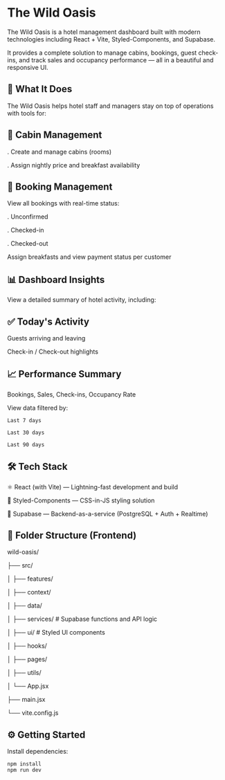 # The Wild Oasis

The Wild Oasis is a hotel management dashboard built with modern technologies including React + Vite, Styled-Components, and Supabase.

It provides a complete solution to manage cabins, bookings, guest check-ins, and track sales and occupancy performance — all in a beautiful and responsive UI.

## 🚀 What It Does
The Wild Oasis helps hotel staff and managers stay on top of operations with tools for:

## 🏨 Cabin Management
 . Create and manage cabins (rooms)

 . Assign nightly price and breakfast availability

## 📅 Booking Management
View all bookings with real-time status:
  
  . Unconfirmed
  
  . Checked-in
  
  . Checked-out

Assign breakfasts and view payment status per customer

## 📊 Dashboard Insights
View a detailed summary of hotel activity, including:

## ✅ Today's Activity

  Guests arriving and leaving

  Check-in / Check-out highlights

## 📈 Performance Summary

  Bookings, Sales, Check-ins, Occupancy Rate

  View data filtered by:

    Last 7 days
    
    Last 30 days
    
    Last 90 days
## 🛠️ Tech Stack
  ⚛️ React (with Vite) — Lightning-fast development and build

  💅 Styled-Components — CSS-in-JS styling solution

  🧾 Supabase — Backend-as-a-service (PostgreSQL + Auth + Realtime)

## 📁 Folder Structure (Frontend)
wild-oasis/

├── src/

│   ├── features/

│   ├── context/

│   ├── data/

│   ├── services/       # Supabase functions and API logic

│   ├── ui/             # Styled UI components

│   ├── hooks/

│   ├── pages/

│   ├── utils/

│   └── App.jsx

├── main.jsx

└── vite.config.js

## ⚙️ Getting Started

 Install dependencies: 
 
    npm install
    npm run dev

